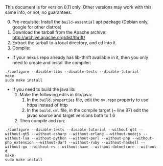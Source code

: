 This document is for version 0.11 only. Other versions may work with this same info, or not, no guarantees.

0. Pre-requisite: Install the `build-essential` apt package (Debian only, google for other distros)
1. Download the tarball from the Apache archive: http://archive.apache.org/dist/thrift/
2. Extract the tarball to a local directory, and cd into it.
3. Compile:
  - If your nexus repo already has lib-thrift available in it, then you only need to create and install the compiler:
```shell
./configure --disable-libs --disable-tests --disable-tutorial
make
sudo make install
```
  - If you need to build the java lib:
	1. Make the following edits in /lib/java:
		1. In the `build.properties` file, edit the `mv.repo` property to use https instead of http
		2. In the `build.xml` file, in the compile target (~ line 97) edit the javac source and target versions both to 1.6
	2. Then compile and run:

```shell
./configure --disable-tests --disable-tutorial --without-qt4 --without-qt5 --without-csharp --without-erlang --without-nodejs --without-lua --without-python --without-perl --without-php --without-php_extension --without-dart --without-ruby --without-haskell --without-go --without-rs --without-haxe --without-dotnetcore --without-d
make
sudo make install
```
